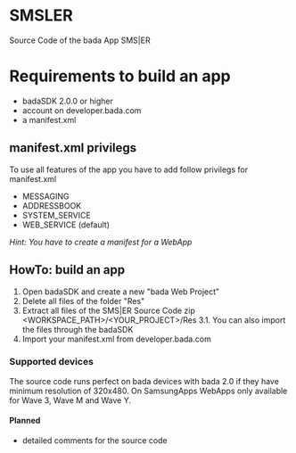 SMSLER
======

Source Code of the bada App SMS|ER

# Requirements to build an app

* badaSDK 2.0.0 or higher
* account on developer.bada.com
* a manifest.xml

## manifest.xml privilegs
To use all features of the app you have to add follow privilegs for manifest.xml
* MESSAGING
* ADDRESSBOOK
* SYSTEM_SERVICE
* WEB_SERVICE (default)

*Hint: You have to create a manifest for a WebApp*

## HowTo: build an app

1. Open badaSDK and create a new "bada Web Project"
2. Delete all files of the folder "Res"
3. Extract all files of the SMS|ER Source Code zip <WORKSPACE_PATH>/<YOUR_PROJECT>/Res
3.1. You can also import the files through the badaSDK
4. Import your manifest.xml from developer.bada.com

### Supported devices

The source code runs perfect on bada devices with bada 2.0 if they have minimum resolution of 320x480.
On SamsungApps WebApps only available for Wave 3, Wave M and Wave Y.

#### Planned

* detailed comments for the source code